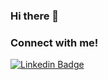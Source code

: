 ### Hi there 👋


### Connect with me!
[![Linkedin Badge](https://img.shields.io/badge/-LinkedIn-0A66C2?style=flat&logo=Linkedin&logoColor=black&link=https://www.linkedin.com/in/eeegi/)](https://www.linkedin.com/in/eeegi//)



<!--
**eeegi/eeegi** is a ✨ _special_ ✨ repository because its `README.md` (this file) appears on your GitHub profile.

Here are some ideas to get you started:

- 🔭 I’m currently working on ...
- 🌱 I’m currently learning ...
- 👯 I’m looking to collaborate on ...
- 🤔 I’m looking for help with ...
- 💬 Ask me about ...
- 📫 How to reach me: ...
- 😄 Pronouns: ...
- ⚡ Fun fact: ...
-->
